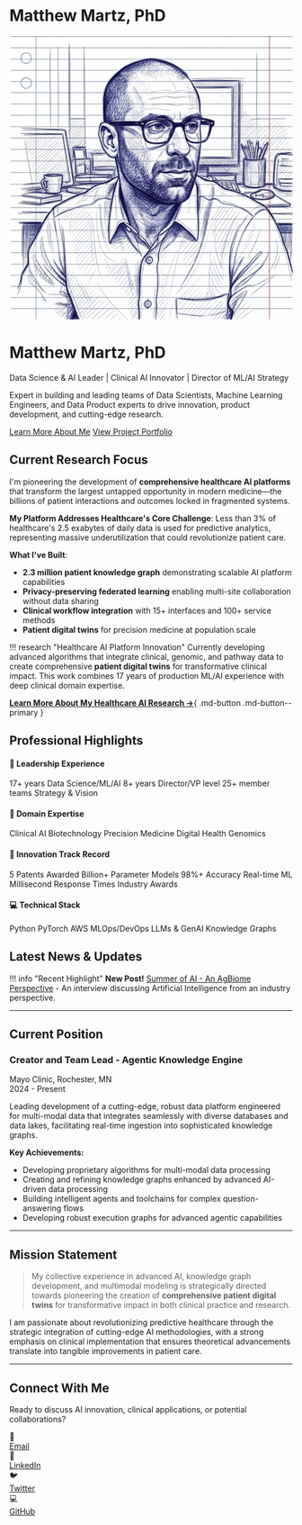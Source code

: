 # Matthew Martz, PhD

<div class="hero-section">
  <img src="assets/profile.jpg" alt="Matthew Martz" class="profile-image">
  <h1>Matthew Martz, PhD</h1>
  <div class="subtitle">
    Data Science & AI Leader | Clinical AI Innovator | Director of ML/AI Strategy
  </div>
  <p>
    Expert in building and leading teams of Data Scientists, Machine Learning Engineers,
    and Data Product experts to drive innovation, product development, and cutting-edge research.
  </p>
  <div class="cta-buttons">
    <a href="about/" class="cta-button">Learn More About Me</a>
    <a href="projects/" class="cta-button secondary">View Project Portfolio</a>
  </div>
</div>

## Current Research Focus

I'm pioneering the development of **comprehensive healthcare AI platforms** that transform the largest untapped opportunity in modern medicine—the billions of patient interactions and outcomes locked in fragmented systems.

**My Platform Addresses Healthcare's Core Challenge**: Less than 3% of healthcare's 2.5 exabytes of daily data is used for predictive analytics, representing massive underutilization that could revolutionize patient care.

**What I've Built**:

- **2.3 million patient knowledge graph** demonstrating scalable AI platform capabilities
- **Privacy-preserving federated learning** enabling multi-site collaboration without data sharing
- **Clinical workflow integration** with 15+ interfaces and 100+ service methods
- **Patient digital twins** for precision medicine at population scale

!!! research "Healthcare AI Platform Innovation"
    Currently developing advanced algorithms that integrate clinical, genomic, and pathway data to create comprehensive **patient digital twins** for transformative clinical impact. This work combines 17 years of production ML/AI experience with deep clinical domain expertise.

[**Learn More About My Healthcare AI Research →**](research.md){ .md-button .md-button--primary }

## Professional Highlights

<div class="skills-grid">
  <div class="skill-category">
    <h4>🎯 Leadership Experience</h4>
    <div class="skill-tags">
      <span class="skill-tag">17+ years Data Science/ML/AI</span>
      <span class="skill-tag">8+ years Director/VP level</span>
      <span class="skill-tag">25+ member teams</span>
      <span class="skill-tag">Strategy & Vision</span>
    </div>
  </div>

  <div class="skill-category">
    <h4>🧬 Domain Expertise</h4>
    <div class="skill-tags">
      <span class="skill-tag">Clinical AI</span>
      <span class="skill-tag">Biotechnology</span>
      <span class="skill-tag">Precision Medicine</span>
      <span class="skill-tag">Digital Health</span>
      <span class="skill-tag">Genomics</span>
    </div>
  </div>

  <div class="skill-category">
    <h4>🚀 Innovation Track Record</h4>
    <div class="skill-tags">
      <span class="skill-tag">5 Patents Awarded</span>
      <span class="skill-tag">Billion+ Parameter Models</span>
      <span class="skill-tag">98%+ Accuracy Real-time ML</span>
      <span class="skill-tag">Millisecond Response Times</span>
      <span class="skill-tag">Industry Awards</span>
    </div>
  </div>

  <div class="skill-category">
    <h4>💻 Technical Stack</h4>
    <div class="skill-tags">
      <span class="skill-tag">Python</span>
      <span class="skill-tag">PyTorch</span>
      <span class="skill-tag">AWS</span>
      <span class="skill-tag">MLOps/DevOps</span>
      <span class="skill-tag">LLMs & GenAI</span>
      <span class="skill-tag">Knowledge Graphs</span>
    </div>
  </div>
</div>

## Latest News & Updates

!!! info "Recent Highlight"
    **New Post!** [Summer of AI - An AgBiome Perspective](blog/posts/2023/11/09/summer_of_AI.md) - An interview discussing Artificial Intelligence from an industry perspective.

---

## Current Position

<div class="experience-card">
  <h3>Creator and Team Lead - Agentic Knowledge Engine</h3>
  <div class="company">Mayo Clinic, Rochester, MN</div>
  <div class="duration">2024 - Present</div>

  Leading development of a cutting-edge, robust data platform engineered for multi-modal data that integrates seamlessly with diverse databases and data lakes, facilitating real-time ingestion into sophisticated knowledge graphs.

  **Key Achievements:**

  - Developing proprietary algorithms for multi-modal data processing
  - Creating and refining knowledge graphs enhanced by advanced AI-driven data processing
  - Building intelligent agents and toolchains for complex question-answering flows
  - Developing robust execution graphs for advanced agentic capabilities
</div>

---

## Mission Statement

> My collective experience in advanced AI, knowledge graph development, and multimodal modeling is strategically directed towards pioneering the creation of **comprehensive patient digital twins** for transformative impact in both clinical practice and research.

I am passionate about revolutionizing predictive healthcare through the strategic integration of cutting-edge AI methodologies, with a strong emphasis on clinical implementation that ensures theoretical advancements translate into tangible improvements in patient care.

---

## Connect With Me

Ready to discuss AI innovation, clinical applications, or potential collaborations?

<div class="contact-grid">
  <div class="contact-item">
    <div class="icon">📧</div>
    <a href="mailto:matthew@mutaku.io">Email</a>
  </div>
  <div class="contact-item">
    <div class="icon">💼</div>
    <a href="https://linkedin.com/in/matthew-martz-phd">LinkedIn</a>
  </div>
  <div class="contact-item">
    <div class="icon">🐦</div>
    <a href="https://twitter.com/backpropagating">Twitter</a>
  </div>
  <div class="contact-item">
    <div class="icon">💻</div>
    <a href="https://github.com/mutaku">GitHub</a>
  </div>
</div>
